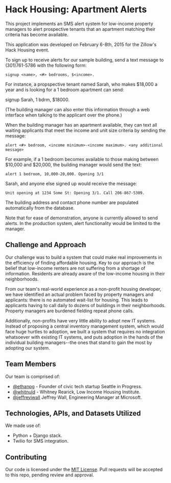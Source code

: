 # Hack Housing: Apartment Alerts

This project implements an SMS alert system for low-income property managers to alert prospective tenants that an apartment matching their criteria has become available.

This application was developed on February 6-8th, 2015 for the Zillow's Hack Housing event.

To sign up to receive alerts for our sample building, send a text message to (301)761-5786 with the following form:

    signup <name>, <#> bedrooms, $<income>.

For instance, a propspective tenant named Sarah, who makes $18,000 a year and is looking for a 1 bedroom apartment can send:

   signup Sarah, 1 bdrm, $18000.

(The building manager can also enter this information through a web interface when talking to the applicant over the phone.)

When the building manager has an apartment available, they can text all waiting applicants that meet the income and unit size criteria by sending the message:

    alert <#> bedroom, <income minimum>-<income maximum>. <any additional message>

For example, if a 1 bedroom becomes available to those making between $10,000 and $20,000, the building manager would send the text:

    alert 1 bedroom, 10,000-20,000. Opening 3/1

Sarah, and anyone else signed up would receive the message:

    Unit opening at 1234 Some St: Opening 3/1. Call 206-867-5309.

The building address and contact phone number are populated automatically from the database.

Note that for ease of demonstration, anyone is currently allowed to send alerts. In the production system, alert functionality would be limited to the manager.


## Challenge and Approach

Our challenge was to build a system that could make real improvements in the efficiency of finding affordable housing. Key to our approach is the belief that low-income renters are not suffering from a shortage of information. Residents are already aware of the low-income housing in their neighborhoods.

From our team's real-world experience as a non-profit housing developer, we have identified an actual problem faced by property managers and applicants: there is no automated wait-list for housing. This leads to applicants having to call daily to dozens of buildings in their neighborhoods. Property managers are burdened fielding repeat phone calls.

Additionally, non-profits have very little ability to adopt new IT systems. Instead of proposing a central inventory management system, which would face huge hurtles to adoption, we built a system that requires no integration whatsoever with existing IT systems, and puts adoption in the hands of the individual building managers--the ones that stand to gain the most by adopting our system.


## Team Members

Our team is comprised of:

- [@ethanpg](http://twitter.com/ethanpg) - Founder of civic tech startup Seattle in Progress.
- [@whitnuld](http://twitter.com/whitnuld) - Whitney Rearick, Low Income Housing Institute.
- [@jeffreyjwall](http://twitter.com/jeffreyjwall) Jeffrey Wall, Engineering Manager at Microsoft.

## Technologies, APIs, and Datasets Utilized

We made use of:

- Python + Django stack.
- Twilio for SMS integration.

## Contributing

Our code is licensed under the [MIT License](LICENSE.md). Pull requests will be accepted to this repo, pending review and approval.
